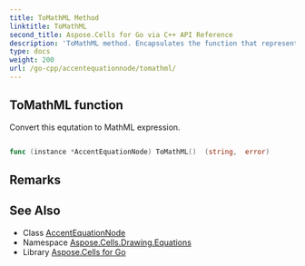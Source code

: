 ```yaml
---
title: ToMathML Method 
linktitle: ToMathML
second_title: Aspose.Cells for Go via C++ API Reference
description: 'ToMathML method. Encapsulates the function that represents tomathml in Go.'
type: docs
weight: 200
url: /go-cpp/accentequationnode/tomathml/
---
```


## ToMathML function

Convert this equtation to MathML expression.

```go

func (instance *AccentEquationNode) ToMathML()  (string,  error) 

```

## Remarks


## See Also

* Class [AccentEquationNode](../)
* Namespace [Aspose.Cells.Drawing.Equations](../../)
* Library [Aspose.Cells for Go](../../../)
